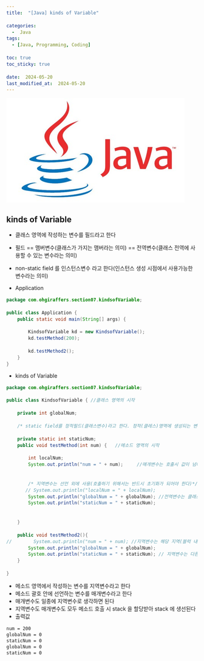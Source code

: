 ```yaml
---
title:  "[Java] kinds of Variable" 

categories:
  -  Java
tags:
  - [Java, Programming, Coding]

toc: true
toc_sticky: true

date:  2024-05-20
last_modified_at:  2024-05-20
---
```



![java.png](/assets/images/java.png)

## kinds of Variable
- 클래스 영역에 작성하는 변수를 필드라고 한다
- 필드 == 맴버변수(클래스가 가지는 맴버라는 의미) == 전역변수(클래스 전역에 사용할 수 있는 변수라는 의미)
- non-static field 를 인스턴스변수 라고 한다(인스턴스 생성 시점에서 사용가능한 변수라는 의미)

- Application

```java
package com.ohgiraffers.section07.kindsofVariable;

public class Application {
    public static void main(String[] args) {

        KindsofVariable kd = new KindsofVariable();
        kd.testMethod(200);

        kd.testMethod2();
    }
}
```

- kinds of Variable

```java
package com.ohgiraffers.section07.kindsofVariable;

public class KindsofVariable { //클래스 영역의 시작
    
    private int globalNum;

    /* static field를 정적필드(클래스변수)라고 한다. 정적(클레스)영역에 생성되는 변수라는 의미이다.  */

    private static int staticNum;
    public void testMethod(int num) {   //메소드 영역의 시작
    
        int localNum;
        System.out.println("num = " + num);     //매개변수는 호출시 값이 넘어와서 변경되기 때문에 초기화가 필요없다.


        /* 지역변수는 선언 외에 사용(호출하기 위해서는 반드시 초기화가 되어야 한다)*/
       // System.out.println("localNum = " + localNum);
        System.out.println("globalNum = " + globalNum); //전역변수는 클래스 전역에서 사용 가능
        System.out.println("staticNum = " + staticNum);


    }

    public void testMethod2(){
//        System.out.println("num = " + num); //지역변수는 해당 지역(블럭 내)에서만 사용 가능하다.
        System.out.println("globalNum = " + globalNum);
        System.out.println("staticNum = " + staticNum); // 지역변수는 다른 매소드에서도 사용할 수 있다.
    }

}
```

- 메소드 영역에서 작성하는 변수를 지역변수라고 한다
- 메소드 괄호 안에 선언하는 변수를 매개변수라고 한다
- 매개변수도 일종에 지역변수로 생각하면 된다
- 지역변수도 매개변수도 모두 메소드 호출 시 stack 을 할당받아  stack 에 생선된다
- 출력값

```
num = 200
globalNum = 0
staticNum = 0
globalNum = 0
staticNum = 0
```



